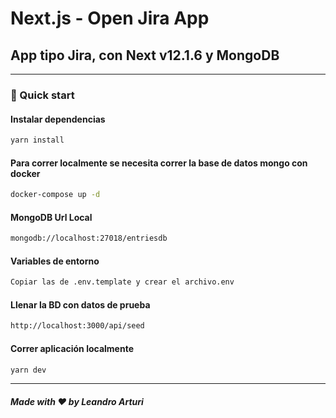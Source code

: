 # Next.js - Open Jira App

## App tipo Jira, con Next v12.1.6 y MongoDB

---

### 🚀 Quick start

#### Instalar dependencias

```bash
yarn install
```

#### Para correr localmente se necesita correr la base de datos mongo con docker

```bash
docker-compose up -d
```

#### MongoDB Url Local

```bash
mongodb://localhost:27018/entriesdb
```

#### Variables de entorno

```bash
Copiar las de .env.template y crear el archivo.env
```

#### Llenar la BD con datos de prueba

```bash
http://localhost:3000/api/seed
```

#### Correr aplicación localmente

```bash
yarn dev
```

---

##### Made with ❤️ by Leandro Arturi

